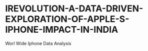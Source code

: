# IREVOLUTION-A-DATA-DRIVEN-EXPLORATION-OF-APPLE-S-IPHONE-IMPACT-IN-INDIA
Worl Wide Iphone Data Analysis
